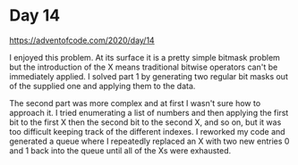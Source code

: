 # Day 14

https://adventofcode.com/2020/day/14


I enjoyed this problem. At its surface it is a pretty simple bitmask problem but the introduction of the X means traditional bitwise operators can't be immediately applied. I solved part 1 by generating two regular bit masks out of the supplied one and applying them to the data.


The second part was more complex and at first I wasn't sure how to approach it. I tried enumerating a list of numbers and then applying the first bit to the first X then the second bit to the second X, and so on, but it was too difficult keeping track of the different indexes. I reworked my code and generated a queue where I repeatedly replaced an X with two new entries 0 and 1 back into the queue until all of the Xs were exhausted. 